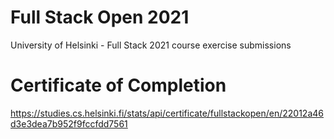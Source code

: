 # Full Stack Open  2021
University of Helsinki - Full Stack 2021 course exercise submissions

# Certificate of Completion
https://studies.cs.helsinki.fi/stats/api/certificate/fullstackopen/en/22012a46d3e3dea7b952f9fccfdd7561
